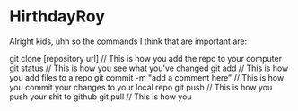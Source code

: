 # HirthdayRoy

Alright kids, uhh so the commands I think that are important are:

git clone [repository url] 			// This is how you add the repo to your computer
git status 							// This is how you see what you've changed
git add								// This is how you add files to a repo
git commit -m "add a comment here"	// This is how you commit your changes to your local repo
git push							// This is how you push your shit to github
git pull							// This is how you 